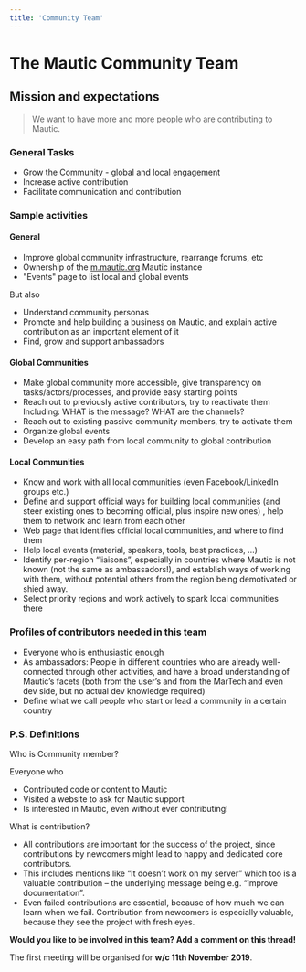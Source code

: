 ```yaml
---
title: 'Community Team'
---
```


# The Mautic Community Team

## Mission and expectations

> We want to have more and more people who are contributing to Mautic.

### General Tasks

* Grow the Community - global and local engagement
* Increase active contribution
* Facilitate communication and contribution

### Sample activities

#### General

* Improve global community infrastructure, rearrange forums, etc
* Ownership of the [m.mautic.org](http://m.mautic.org) Mautic instance
* "Events" page to list local and global events

But also

* Understand community personas
* Promote and help building a business on Mautic, and explain active contribution as an important element of it
* Find, grow and support ambassadors

#### Global Communities

* Make global community more accessible, give transparency on tasks/actors/processes, and provide easy starting points
* Reach out to previously active contributors, try to reactivate them
Including: WHAT is the message? WHAT are the channels?
* Reach out to existing passive community members, try to activate them
* Organize global events
* Develop an easy path from local community to global contribution

#### Local Communities

* Know and work with all local communities (even Facebook/LinkedIn groups etc.)
* Define and support official ways for building local communities (and steer existing ones to becoming official, plus inspire new ones) , help them to network and learn from each other
* Web page that identifies official local communities, and where to find them
* Help local events (material, speakers, tools, best practices, ...)
* Identify per-region “liaisons”, especially in countries where Mautic is not known (not the same as ambassadors!), and establish ways of working with them, without potential others from the region being demotivated or shied away.
* Select priority regions and work actively to spark local communities there

### Profiles of contributors needed in this team

* Everyone who is enthusiastic enough
* As ambassadors: People in different countries who are already well-connected through other activities, and have a broad understanding of Mautic’s facets (both from the user’s and from the MarTech and even dev side, but no actual dev knowledge required)
* Define what we call people who start or lead a community in a certain country

### P.S. Definitions

Who is Community member?

Everyone who

* Contributed code or content to Mautic
* Visited a website to ask for Mautic support
* Is interested in Mautic, even without ever contributing!

What is contribution?

* All contributions are important for the success of the project, since contributions by newcomers might lead to happy and dedicated core contributors.
* This includes mentions like “It doesn’t work on my server” which too is a valuable contribution – the underlying message being e.g. “improve documentation”.
* Even failed contributions are essential, because of how much we can learn when we fail. Contribution from newcomers is especially valuable, because they see the project with fresh eyes.

**Would you like to be involved in this team?  Add a comment on this thread!**

The first meeting will be organised for **w/c 11th November 2019**.